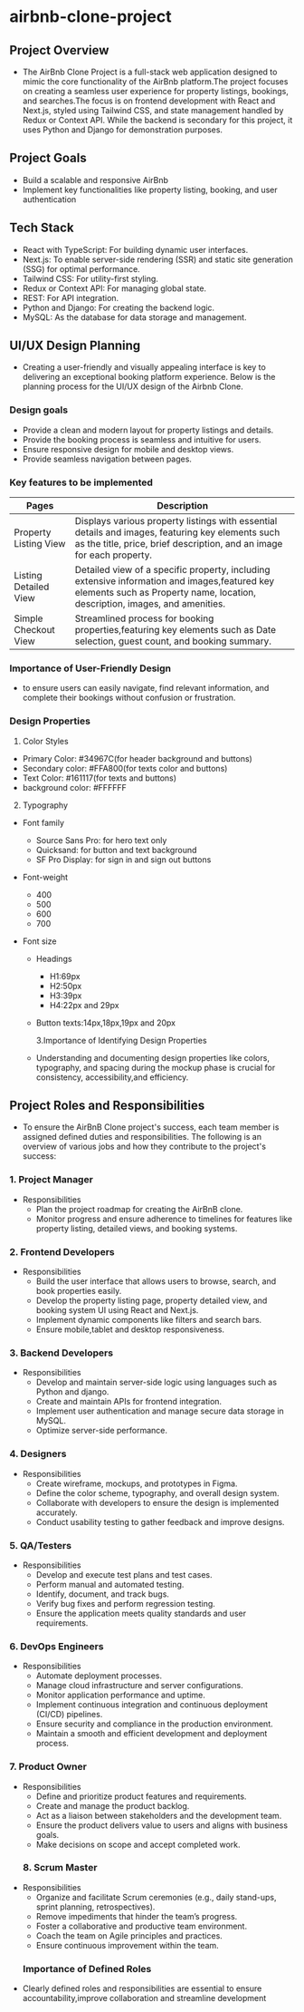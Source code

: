 # airbnb-clone-project

## Project Overview

- The AirBnb Clone Project is a full-stack web application designed to mimic the core functionality of the AirBnb platform.The project focuses on creating a seamless user experience for property listings, bookings, and searches.The focus is on frontend development with React and Next.js, styled using Tailwind CSS, and state management handled by Redux or Context API. While the backend is secondary for this project, it uses Python and Django for demonstration purposes.

## Project Goals

- Build a scalable and responsive AirBnb
- Implement key functionalities like property listing, booking, and user authentication

## Tech Stack

- React with TypeScript: For building dynamic user interfaces.
- Next.js: To enable server-side rendering (SSR) and static site generation (SSG) for optimal performance.
- Tailwind CSS: For utility-first styling.
- Redux or Context API: For managing global state.
- REST: For API integration.
- Python and Django: For creating the backend logic.
- MySQL: As the database for data storage and management.

## UI/UX Design Planning

- Creating a user-friendly and visually appealing interface is key to delivering an exceptional booking platform experience. Below is the planning process for the UI/UX design of the Airbnb Clone.

### Design goals

- Provide a clean and modern layout for property listings and details.
- Provide the booking process is seamless and intuitive for users.
- Ensure responsive design for mobile and desktop views.
- Provide seamless navigation between pages.

### Key features to be implemented

| Pages                 | Description                                                                                                                                                                 |
| --------------------- | --------------------------------------------------------------------------------------------------------------------------------------------------------------------------- |
| Property Listing View | Displays various property listings with essential details and images, featuring key elements such as the title, price, brief description, and an image for each property.   |
| Listing Detailed View | Detailed view of a specific property, including extensive information and images,featured key elements such as Property name, location, description, images, and amenities. |
| Simple Checkout View  | Streamlined process for booking properties,featuring key elements such as Date selection, guest count, and booking summary.                                                 |

### Importance of User-Friendly Design

- to ensure users can easily navigate, find relevant information, and complete their bookings without confusion or frustration.

### Design Properties

1. Color Styles

- Primary Color: #34967C(for header background and buttons)
- Secondary color: #FFA800(for texts color and buttons)
- Text Color: #161117(for texts and buttons)
- background color: #FFFFFF

2. Typography

- Font family
  - Source Sans Pro: for hero text only
  - Quicksand: for button and text background
  - SF Pro Display: for sign in and sign out buttons
- Font-weight
  - 400
  - 500
  - 600
  - 700
- Font size

  - Headings
    - H1:69px
    - H2:50px
    - H3:39px
    - H4:22px and 29px
  - Button texts:14px,18px,19px and 20px

    3.Importance of Identifying Design Properties

  - Understanding and documenting design properties like colors, typography, and spacing during the mockup phase is crucial for consistency, accessibility,and efficiency.

## Project Roles and Responsibilities

- To ensure the AirBnB Clone project's success, each team member is assigned defined duties and responsibilities. The following is an overview of various jobs and how they contribute to the project's success:

### 1. Project Manager

- Responsibilities
  - Plan the project roadmap for creating the AirBnB clone.
  - Monitor progress and ensure adherence to timelines for features like property listing, detailed views, and booking systems.

### 2. Frontend Developers

- Responsibilities
  - Build the user interface that allows users to browse, search, and book properties easily.
  - Develop the property listing page, property detailed view, and booking system UI using React and Next.js.
  - Implement dynamic components like filters and search bars.
  - Ensure mobile,tablet and desktop responsiveness.

### 3. Backend Developers

- Responsibilities
  - Develop and maintain server-side logic using languages such as Python and django.
  - Create and maintain APIs for frontend integration.
  - Implement user authentication and manage secure data storage in MySQL.
  - Optimize server-side performance.

### 4. Designers

- Responsibilities
  - Create wireframe, mockups, and prototypes in Figma.
  - Define the color scheme, typography, and overall design system.
  - Collaborate with developers to ensure the design is implemented accurately.
  - Conduct usability testing to gather feedback and improve designs.

### 5. QA/Testers

- Responsibilities
  - Develop and execute test plans and test cases.
  - Perform manual and automated testing.
  - Identify, document, and track bugs.
  - Verify bug fixes and perform regression testing.
  - Ensure the application meets quality standards and user requirements.

### 6. DevOps Engineers

- Responsibilities
  - Automate deployment processes.
  - Manage cloud infrastructure and server configurations.
  - Monitor application performance and uptime.
  - Implement continuous integration and continuous deployment (CI/CD) pipelines.
  - Ensure security and compliance in the production environment.
  - Maintain a smooth and efficient development and deployment process.

### 7. Product Owner

- Responsibilities
  - Define and prioritize product features and requirements.
  - Create and manage the product backlog.
  - Act as a liaison between stakeholders and the development team.
  - Ensure the product delivers value to users and aligns with business goals.
  - Make decisions on scope and accept completed work.
  ### 8. Scrum Master
- Responsibilities
  - Organize and facilitate Scrum ceremonies (e.g., daily stand-ups, sprint planning, retrospectives).
  - Remove impediments that hinder the team’s progress.
  - Foster a collaborative and productive team environment.
  - Coach the team on Agile principles and practices.
  - Ensure continuous improvement within the team.
  ### Importance of Defined Roles
- Clearly defined roles and responsibilities are essential to ensure accountability,improve collaboration and streamline development
